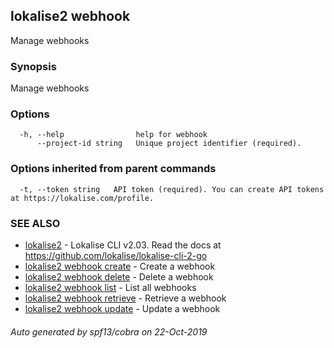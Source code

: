 ## lokalise2 webhook

Manage webhooks

### Synopsis

Manage webhooks

### Options

```
  -h, --help                help for webhook
      --project-id string   Unique project identifier (required).
```

### Options inherited from parent commands

```
  -t, --token string   API token (required). You can create API tokens at https://lokalise.com/profile.
```

### SEE ALSO

* [lokalise2](lokalise2.md)	 - Lokalise CLI v2.03. Read the docs at https://github.com/lokalise/lokalise-cli-2-go
* [lokalise2 webhook create](lokalise2_webhook_create.md)	 - Create a webhook
* [lokalise2 webhook delete](lokalise2_webhook_delete.md)	 - Delete a webhook
* [lokalise2 webhook list](lokalise2_webhook_list.md)	 - List all webhooks
* [lokalise2 webhook retrieve](lokalise2_webhook_retrieve.md)	 - Retrieve a webhook
* [lokalise2 webhook update](lokalise2_webhook_update.md)	 - Update a webhook

###### Auto generated by spf13/cobra on 22-Oct-2019
